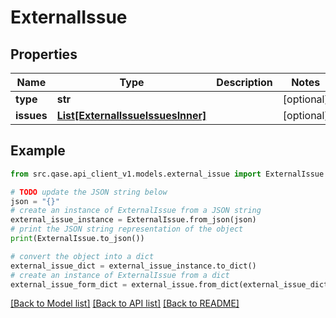 # ExternalIssue


## Properties

Name | Type | Description | Notes
------------ | ------------- | ------------- | -------------
**type** | **str** |  | [optional] 
**issues** | [**List[ExternalIssueIssuesInner]**](ExternalIssueIssuesInner.md) |  | [optional] 

## Example

```python
from src.qase.api_client_v1.models.external_issue import ExternalIssue

# TODO update the JSON string below
json = "{}"
# create an instance of ExternalIssue from a JSON string
external_issue_instance = ExternalIssue.from_json(json)
# print the JSON string representation of the object
print(ExternalIssue.to_json())

# convert the object into a dict
external_issue_dict = external_issue_instance.to_dict()
# create an instance of ExternalIssue from a dict
external_issue_form_dict = external_issue.from_dict(external_issue_dict)
```
[[Back to Model list]](../README.md#documentation-for-models) [[Back to API list]](../README.md#documentation-for-api-endpoints) [[Back to README]](../README.md)


